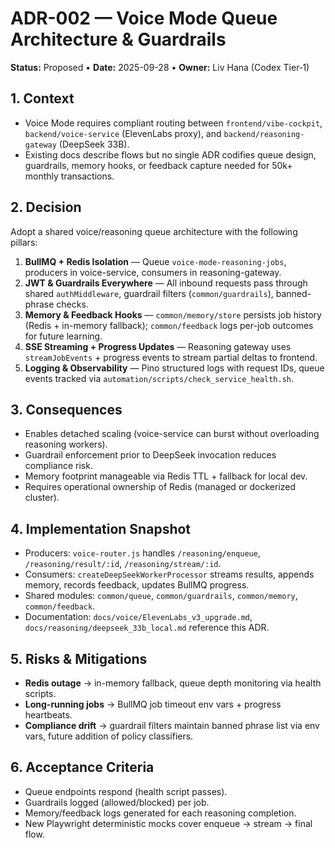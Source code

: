 <!--
Optimized: 2025-10-03
RPM: 3.6.0.6.ops-technology-ship-status-documentation
Session: Dual-AI Collaboration - Sonnet Docs Sweep
-->
# ADR-002 — Voice Mode Queue Architecture & Guardrails

**Status:** Proposed • **Date:** 2025-09-28 • **Owner:** Liv Hana (Codex Tier‑1)

## 1. Context

- Voice Mode requires compliant routing between `frontend/vibe-cockpit`, `backend/voice-service` (ElevenLabs proxy), and `backend/reasoning-gateway` (DeepSeek 33B).
- Existing docs describe flows but no single ADR codifies queue design, guardrails, memory hooks, or feedback capture needed for 50k+ monthly transactions.

## 2. Decision

Adopt a shared voice/reasoning queue architecture with the following pillars:

1. **BullMQ + Redis Isolation** — Queue `voice-mode-reasoning-jobs`, producers in voice-service, consumers in reasoning-gateway.
2. **JWT & Guardrails Everywhere** — All inbound requests pass through shared `authMiddleware`, guardrail filters (`common/guardrails`), banned-phrase checks.
3. **Memory & Feedback Hooks** — `common/memory/store` persists job history (Redis + in-memory fallback); `common/feedback` logs per-job outcomes for future learning.
4. **SSE Streaming + Progress Updates** — Reasoning gateway uses `streamJobEvents` + progress events to stream partial deltas to frontend.
5. **Logging & Observability** — Pino structured logs with request IDs, queue events tracked via `automation/scripts/check_service_health.sh`.

## 3. Consequences

- Enables detached scaling (voice-service can burst without overloading reasoning workers).
- Guardrail enforcement prior to DeepSeek invocation reduces compliance risk.
- Memory footprint manageable via Redis TTL + fallback for local dev.
- Requires operational ownership of Redis (managed or dockerized cluster).

## 4. Implementation Snapshot

- Producers: `voice-router.js` handles `/reasoning/enqueue`, `/reasoning/result/:id`, `/reasoning/stream/:id`.
- Consumers: `createDeepSeekWorkerProcessor` streams results, appends memory, records feedback, updates BullMQ progress.
- Shared modules: `common/queue`, `common/guardrails`, `common/memory`, `common/feedback`.
- Documentation: `docs/voice/ElevenLabs_v3_upgrade.md`, `docs/reasoning/deepseek_33b_local.md` reference this ADR.

## 5. Risks & Mitigations

- **Redis outage** → in-memory fallback, queue depth monitoring via health scripts.
- **Long-running jobs** → BullMQ job timeout env vars + progress heartbeats.
- **Compliance drift** → guardrail filters maintain banned phrase list via env vars, future addition of policy classifiers.

## 6. Acceptance Criteria

- Queue endpoints respond (health script passes).
- Guardrails logged (allowed/blocked) per job.
- Memory/feedback logs generated for each reasoning completion.
- New Playwright deterministic mocks cover enqueue → stream → final flow.

<!-- Last verified: 2025-10-02 -->

<!-- Optimized: 2025-10-02 -->

<!-- Last updated: 2025-10-02 -->

<!-- Last optimized: 2025-10-02 -->
